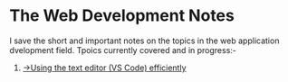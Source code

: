 # The Web Development Notes
 I save the short and important notes on the topics in the web application dvelopment field.
Tpoics currently covered and in progress:-
1)  [->Using the text editor (VS Code) efficiently](https://github.com/parthgithub-byte/The-Web-Development-Notes/blob/main/Text%20Editor.docx )
